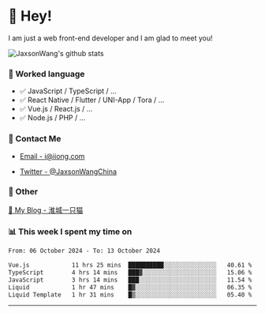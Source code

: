 # 👋 Hey!

I am just a web front-end developer and I am glad to meet you!

![JaxsonWang's github stats](https://github-readme-stats.vercel.app/api?username=JaxsonWang&&show_icons=true&&title_color=1abc9c&&icon_color=1abc9c)


### 📝 Worked language

- ✅ JavaScript / TypeScript / ...
- ✅ React Native / Flutter / UNI-App / Tora / ...
- ✅ Vue.js / React.js / ...
- ✅ Node.js / PHP / ...

### 📮 Contact Me

- [Email - i@iiong.com](mailto:i@iiong.com)

- [Twitter - @JaxsonWangChina](https://twitter.com/JaxsonWangChina)

### 🤪 Other

[📌 My Blog - 淮城一只猫](https://iiong.com)

### 📊 This week I spent my time on

<!--START_SECTION:waka-->

```txt
From: 06 October 2024 - To: 13 October 2024

Vue.js            11 hrs 25 mins  ██████████░░░░░░░░░░░░░░░   40.61 %
TypeScript        4 hrs 14 mins   ███▓░░░░░░░░░░░░░░░░░░░░░   15.06 %
JavaScript        3 hrs 14 mins   ███░░░░░░░░░░░░░░░░░░░░░░   11.54 %
Liquid            1 hr 47 mins    █▓░░░░░░░░░░░░░░░░░░░░░░░   06.35 %
Liquid Template   1 hr 31 mins    █▒░░░░░░░░░░░░░░░░░░░░░░░   05.40 %
```

<!--END_SECTION:waka-->

---
